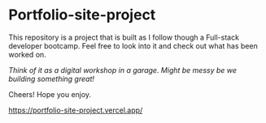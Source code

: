 # Portfolio-site-project

This repository is a project that is built as I follow though a Full-stack developer bootcamp. 
Feel free to look into it and check out what has been worked on.

*Think of it as a digital workshop in a garage. Might be messy be we building something great!*

Cheers! Hope you enjoy.

https://portfolio-site-project.vercel.app/
